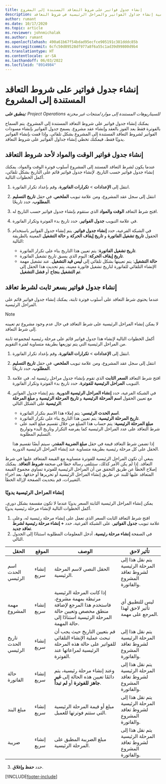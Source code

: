```yaml
---
title: إنشاء جدول فواتير على شروط التعاقد المستندة إلى المشروع
description: يوفر هذا المقال معلومات حول كيفية إنشاء جداول الفواتير والمراحل الرئيسية في شروط التعاقد.
author: rumant
ms.date: 10/17/2020
ms.topic: article
ms.reviewer: johnmichalak
ms.author: rumant
ms.openlocfilehash: 490a61b67f54bdad95ecfce905191c381dddc85b
ms.sourcegitcommit: 6cfc50d89528df977a8f6a55c1ad39d99800d9b4
ms.translationtype: HT
ms.contentlocale: ar-SA
ms.lasthandoff: 06/03/2022
ms.locfileid: "8914984"
---
```

# <a name="create-an-invoice-schedule-on-a-project-based-contract-line"></a>إنشاء جدول فواتير على شروط التعاقد المستندة إلى المشروع 

_**ينطبق على:** Project Operations للسيناريوهات المستندة إلى موارد/منتجات غير مخزنة‬_

يمكنك إنشاء جدول فواتير على شروط التعاقد المستندة إلى المشروع. يتم السماح بالفوترة فقط بعد الفوز بالعقد وإنشاء عقد مشروع. يسمح جدول الفواتير بإنشاء مسودات الفواتير لشروط التعاقد المستندة إلى المشروع بشكل تلقائي. وإذا قمت بإنشاء الفواتير يدويًا فقط، فيمكنك تخطي إنشاء جداول الفواتير على شروط التعاقد.

## <a name="create-a-time-and-material-invoice-schedule-for-a-contract-line"></a>إنشاء جدول فواتير الوقت والمواد لأحد شروط التعاقد

عندما يكون لشرط التعاقد المستند إلى المشروع أسلوب فوترة الوقت والمواد، يمكنك إنشاء جدول فواتير حسب التاريخ. لإنشاء جدول فواتير قائم على التاريخ بشكل تلقائي، أكمل الخطوات التالية.

1. انتقل إلى **الإعدادات** > **تكرارات الفاتورة**، وقم بإعداد تكرار الفاتورة.
2. انتقل إلى سجل عقد المشروع، ومن علامة تبويب **الملخص**، في حقل **تاريخ التسليم المطلوب**، حدد تاريخًا.
3. افتح شرط التعاقد **الوقت والمواد** الذي ستقوم بإنشاء جدول فواتير حسب التاريخ له. 
4. في علامة التبويب **جدول الفواتير**، حدد تاريخ بدء الفوترة وتكرار الفاتورة.
5. في الشبكة الفرعية، حدد **إنشاء جدول فواتير**. يتم إنشاء جدول الفواتير باستخدام الحقول **تاريخ تشغيل الفاتورة** و **تاريخ إيقاف الحركة** و **حالة التشغيل** المعينة بالطريقة التالية:

    - **تاريخ تشغيل الفاتورة**: يتم تعيين هذا التاريخ بناء على تكرار الفاتورة.
    - **تاريخ إيقاف الحركة**: اليوم الذي يسبق تاريخ تشغيل الفاتورة.
    - **حالة التشغيل**: يتم تعيينها بشكل تلقائي إلى **ليس قيد التشغيل**. عند تشغيل مهمة الإنشاء التلقائي للفاتورة لتاريخ تشغيل فاتورة معينة، يتم تحديث هذا الحقل إلى **تم التشغيل بنجاح** أو **فشل التشغيل**.

## <a name="create-a-fixed-price-invoice-schedule-for-a-contract-line"></a>إنشاء جدول فواتير بسعر ثابت لشرط تعاقد

عندما يحتوي شرط التعاقد على أسلوب فوترة ثابتة، يمكنك إنشاء جدول فواتير قائم على المراحل الرئيسية. 

> [!NOTE]
> لا يمكن إنشاء المراحل الرئيسية على شرط التعاقد في حال عدم وجود مشروع تم تعيينه إلى شرط التعاقد.

أكمل الخطوات التالية لإنشاء هذا جدول فواتير قائم على مرحلة رئيسية لمجموعة ثابتة من المراحل الرئيسية التي يتم توزيعها بطريقة متساوية لفترة التقويم.

1. انتقل إلى **الإعدادات** > **تكرارات الفاتورة**، وقم بإعداد تكرار الفاتورة.
2. انتقل إلى سجل عقد المشروع، ومن علامة تبويب **الملخص**، في حقل **تاريخ التسليم المطلوب**، حدد تاريخًا.
3. افتح شرط التعاقد **السعر الثابت** الذي تقوم بإنشاء جدول مراحل رئيسية له. في علامة التبويب **‏‫المراحل الرئيسية للفوترة‬**، حدد تاريخ بدء الفوترة وتكرار الفاتورة. 
4. في الشبكة الفرعية، حدد **إنشاء المراحل الرئيسية الدورية**. يتم إنشاء جدول الفواتير مع تعيين الحقول **اسم المرحلة الرئيسية** و **تاريخ المرحلة الرئيسية** و **مبلغ المرحلة الرئيسية** على الشكل التالي:

    - **اسم الحدث الرئيسي**: يتم إملاء هذا الاسم بتكرار الفاتورة.
    - **تاريخ المرحلة الرئيسية**: يتم تعيين هذا التاريخ بناء على تكرار الفاتورة.
    - **مبلغ المرحلة الرئيسية**: يتم حساب هذا المبلغ من خلال تقسيم مبلغ العبد على شرط التعاقد على عدد المراحل الرئيسية كما يفرضه التكرار وتاريخ البدء وتواريخ التسليم المطلوبة.

    إذا تضمن شرط التعاقد قيمة في حقل **مبلغ الضريبة المقدر**، سيتم أيضًا تقسيم هذا الحقل على كل مرحلة رئيسية بطريقة متساوية عند إنشاء المراحل الرئيسية الدورية.

ينبغي أن تكون المراحل الرئيسية للفوترة متساوية مع القيمة المتعاقد عليها في شرط التعاقد. إذا لم يكن الأمر كذلك، ستتلقى رسالة خطأ في صحفة **شروط التعاقد**. يمكنك إصلاح الخطأ عن طريق التحقق من أن المراحل الرئيسية للفوترة تساوي مجموع القيمة المتعاقد عليها للبند عن طريق إنشاء المراحل الرئيسية أو تحريرها أو حذفها. بعد اجراء التغييرات، قم بتحديث الصفحة لإزالة الخطأ.

### <a name="manually-create-milestones"></a>إنشاء المراحل الرئيسية يدويًا

يمكن إنشاء المراحل الرئيسية الثابتة السعر يدويًا عندما لا تكون مقسمة بشكل دوري. أكمل الخطوات التالية لإنشاء مرحلة رئيسية يدويًا.

1. افتح شرط التعاقد الثابت السعر الذي تعمل على إنشاء مرحلة رئيسية له، وعلى علامة تبويب **جدول الفواتير**، على الشبكة الفرعية، حدد **+ إنشاء مرحلة رئيسية لشرط تعاقد جديد**. 
2. في الصفحة **إنشاء مرحلة رئيسية**، أدخل المعلومات المطلوبة استنادًا إلى الجدول التالي.

| الحقل | الموقع | ‏‏الوصف | تأثير لاحق |
| --- | --- | --- | --- |
| اسم الحدث الرئيسي | إنشاء سريع | الحقل النصي لاسم المرحلة الرئيسية. | يتم نقل هذا إلى المرحلة الرئيسية لشروط تعاقد المشروع والفاتورة. |
| مهمة المشروع | إنشاء سريع | إذا كانت المرحلة الرئيسية مرتبطة بمهمة مشروع، فاستخدم هذا المرجع لإضافة منطق مخصص وتعيين حالة المرحلة الرئيسية استنادًا إلى حالة المهمة. | ليس للتطبيق أي تأثير لاحق لهذا المرجع على مهمة. |
| تاريخ الحدث الرئيسي | إنشاء سريع | قم بتعيين التاريخ حيث يجب أن تبحث عملية الإنشاء التلقائي للفواتير على حالة هذه المرحلة الرئيسية لمراعاتها عند الفوترة. | يتم نقل هذا إلى المرحلة الرئيسية لشروط تعاقد المشروع والفاتورة. |
| حالة الفاتورة | إنشاء سريع | وعند إنشاء مرحلة رئيسية، يتم دائمًا تعيين هذه الحالة إلى **غير جاهز للفوترة** أو **لم تبدأ**. | يتم نقل هذا إلى المرحلة الرئيسية لشروط تعاقد المشروع والفاتورة. |
| مبلغ البند | إنشاء سريع | مبلغ أو قيمة المرحلة الرئيسية التي ستتم فوترتها للعميل. | يتم نقل هذا إلى المرحلة الرئيسية لشروط تعاقد المشروع والفاتورة. |
| ضريبة | إنشاء سريع | مبلغ الضريبة المطبق على المرحلة الرئيسية. | يتم نقل هذا إلى المرحلة الرئيسية لشروط تعاقد المشروع والفاتورة. |

3. حدد **حفظ وإغلاق**.


[!INCLUDE[footer-include](../includes/footer-banner.md)]